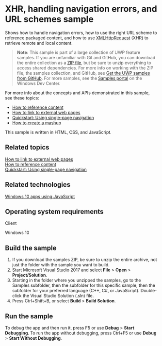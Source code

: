 ﻿<!---
  category: Navigation
  samplefwlink: http://go.microsoft.com/fwlink/p/?LinkId=620582
--->

# XHR, handling navigation errors, and URL schemes sample

Shows how to handle navigation errors, how to use the right URL scheme to reference packaged content, and how to use
[XMLHttpRequest](https://msdn.microsoft.com/library/windows/apps/hh453379) (XHR) to retrieve remote and local content.

> **Note:** This sample is part of a large collection of UWP feature samples. 
> If you are unfamiliar with Git and GitHub, you can download the entire collection as a 
> [ZIP file](https://github.com/Microsoft/Windows-universal-samples/archive/master.zip), but be 
> sure to unzip everything to access shared dependencies. For more info on working with the ZIP file, 
> the samples collection, and GitHub, see [Get the UWP samples from GitHub](https://aka.ms/ovu2uq). 
> For more samples, see the [Samples portal](https://aka.ms/winsamples) on the Windows Dev Center. 

For more info about the concepts and APIs demonstrated in this sample, see these topics:

-   [How to reference content](https://msdn.microsoft.com/library/windows/apps/hh781215)
-   [How to link to external web pages](https://msdn.microsoft.com/library/windows/apps/hh780594)
-   [Quickstart: Using single-page navigation](https://msdn.microsoft.com/library/windows/apps/hh452768)
-   [How to create a mashup](https://msdn.microsoft.com/library/windows/apps/hh452745)

This sample is written in HTML, CSS, and JavaScript.

Related topics
--------------

[How to link to external web pages](https://msdn.microsoft.com/library/windows/apps/hh780594)  
[How to reference content](https://msdn.microsoft.com/library/windows/apps/hh781215)  
[Quickstart: Using single-page navigation](https://msdn.microsoft.com/library/windows/apps/hh452768)  

Related technologies
--------------------

[Windows 10 apps using JavaScript](https://msdn.microsoft.com/library/windows/apps/br211385)  

Operating system requirements
-----------------------------

Client

Windows 10

Build the sample
----------------

1. If you download the samples ZIP, be sure to unzip the entire archive, not just the folder with the sample you want to build. 
2. Start Microsoft Visual Studio 2017 and select **File** \> **Open** \> **Project/Solution**.
3. Starting in the folder where you unzipped the samples, go to the Samples subfolder, then the subfolder for this specific sample, then the subfolder for your preferred language (C++, C#, or JavaScript). Double-click the Visual Studio Solution (.sln) file.
4. Press Ctrl+Shift+B, or select **Build** \> **Build Solution**.

Run the sample
--------------

To debug the app and then run it, press F5 or use **Debug** \> **Start Debugging**. To run the app without debugging, press Ctrl+F5 or use **Debug** \> **Start Without Debugging**.

